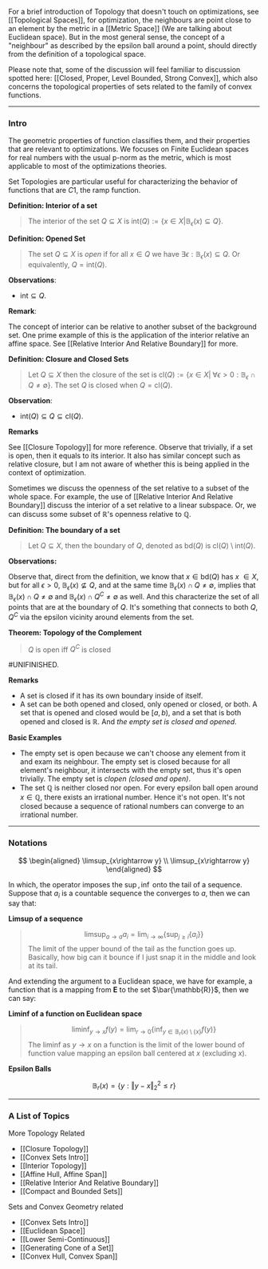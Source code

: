 For a brief introduction of Topology that doesn't touch on optimizations, see [[Topological Spaces]], for optimization, the neighbours are point close to an element by the metric in a [[Metric Space]] (We are talking about Euclidean space). But in the most general sense, the concept of a "neighbour" as described by the epsilon ball around a point, should directly from the definition of a topological space. 

Please note that, some of the discussion will feel familiar to discussion spotted here: [[Closed, Proper, Level Bounded, Strong Convex]], which also concerns the topological properties of sets related to the family of convex functions. 

---
### **Intro**

The geometric properties of function classifies them, and their properties that are relevant to optimizations. We focuses on Finite Euclidean spaces for real numbers with the usual p-norm as the metric, which is most applicable to most of the optimizations theories. 

Set Topologies are particular useful for characterizing the behavior of functions that are $C1$, the ramp function. 


**Definition: Interior of a set**

> The interior of the set $Q\subseteq X$ is $\text{int}(Q):= \{x\in X|\mathbb B_\epsilon(x) \subseteq Q\}$. 

**Definition: Opened Set**

> The set $Q\subseteq X$ is *open* if for all $x\in Q$ we have $\exists \epsilon: \mathbb B_\epsilon(x)\subseteq Q$. Or equivalently, $Q = \text{int}(Q)$. 

**Observations**: 
- $\text{int}\subseteq Q$. 

**Remark**: 

The concept of interior can be relative to another subset of the background set. One prime example of this is the application of the interior relative an affine space. See [[Relative Interior And Relative Boundary]] for more. 

**Definition: Closure and Closed Sets**
> Let $Q\subseteq X$ then the closure of the set is $\text{cl}(Q):= \{x\in X| \; \forall \epsilon > 0:  \mathbb B_{\epsilon}\cap Q \neq \emptyset\}$. The set $Q$ is closed when $Q = \text{cl}(Q)$. 

**Observation**: 
- $\text{int}(Q)\subseteq Q \subseteq \text{cl}(Q)$.

**Remarks** 

See [[Closure Topology]] for more reference. Observe that trivially, if a set is open, then it equals to its interior. It also has similar concept such as relative closure, but I am not aware of whether this is being applied in the context of optimization. 

Sometimes we discuss the openness of the set relative to a subset of the whole space. For example, the use of  [[Relative Interior And Relative Boundary]] discuss the interior of a set relative to a linear subspace. Or, we can discuss some subset of $\mathbb R$'s openness relative to $\mathbb Q$. 

**Definition: The boundary of a set** 

> Let $Q\subseteq X$, then the boundary of $Q$, denoted as $\text{bd}(Q)$ is $\text{cl}(Q)\setminus \text{int}(Q)$. 

**Observations:**

Observe that, direct from the definition, we know that $x\in \text{bd}(Q)$ has $x\ \in X$, but for all $\epsilon > 0$, $\mathbb B_\epsilon(x) \not\subseteq Q$, and at the same time $\mathbb B_\epsilon(x) \cap Q \neq \emptyset$, implies that $\mathbb B_\epsilon(x)\cap Q \neq \emptyset$ and $\mathbb B_\epsilon(x) \cap Q^C \neq \emptyset$ as well. And this characterize the set of all points that are at the boundary of $Q$. It's something that connects to both $Q, Q^C$ via the epsilon vicinity around elements from the set. 


**Theorem: Topology of the Complement**

> $Q$ is open iff $Q^C$ is closed

#UNIFINISHED. 

**Remarks**
* A set is closed if it has its own boundary inside of itself. 
* A set can be both opened and closed, only opened or closed, or both. A set that is opened and closed would be $[a, b)$, and a set that is both opened and closed is $\mathbb R$. And *the empty set is closed and opened*. 


**Basic Examples**
* The empty set is open because we can't choose any element from it and exam its neighbour. The empty set is closed because for all element's neighbour, it intersects with the empty set, thus it's open trivially. The empty set is *clopen (closed and open)*. 
* The set $\mathbb Q$ is neither closed nor open. For every epsilon ball open around $x\in \mathbb Q$, there exists an irrational number. Hence it's not open. It's not closed because a sequence of rational numbers can converge to an irrational number. 


---
### **Notations**

$$
\begin{aligned}
    \limsup_{x\rightarrow y}
    \\
    \limsup_{x\rightarrow y}
\end{aligned}
$$

In which, the operator imposes the $\sup, \inf$ onto the tail of a sequence. Suppose that $a_i$ is a countable sequence the converges to $a$, then we can say that: 

**Limsup of a sequence**

> $$
> \limsup_{a\rightarrow a} a_i = \lim_{i\rightarrow \infty}  \left\lbrace
>     \sup_{j\ge i} \left\lbrace
>         a_i
>     \right\rbrace
> \right\rbrace
> $$
> The limit of the upper bound of the tail as the function goes up. Basically, how big can it bounce if I just snap it in the middle and look at its tail. 

And extending the argument to a Euclidean space, we have for example, a function that is a mapping from $\mathbf{E}$ to the set $\bar{\mathbb{R}}$, then we can say: 

**Liminf of a function on Euclidean space**

> $$
> \liminf_{y\rightarrow x} f(y) = \lim_{r\rightarrow 0} \left\lbrace
>     \inf_{y\in \mathbb{B}_r(x)\setminus\{x\}} f(y)
> \right\rbrace
> $$
> The liminf as $y\rightarrow x$ on a function is the limit of the lower bound of function value mapping an epsilon ball centered at $x$ (excluding $x$). 

**Epsilon Balls**

$$
\mathbb{B}_r(x) = \{y: \Vert y - x\Vert_2^2 \le r\}
$$


---
### **A List of Topics**

More Topology Related
* [[Closure Topology]]
* [[Convex Sets Intro]]
* [[Interior Topology]]
* [[Affine Hull, Affine Span]]
* [[Relative Interior And Relative Boundary]]
* [[Compact and Bounded Sets]]

Sets and Convex Geometry related
* [[Convex Sets Intro]]
* [[Euclidean Space]]
* [[Lower Semi-Continuous]]
* [[Generating Cone of a Set]]
* [[Convex Hull, Convex Span]]